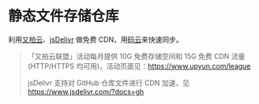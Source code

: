 # 静态文件存储仓库

利用[又拍云](https://www.upyun.com/)、[jsDelivr](https://www.jsdelivr.com/) 做免费 CDN，用[码云](https://gitee.com/)来快速同步。

> 「又拍云联盟」活动每月提供 10G 免费存储空间和 15G 免费 CDN 流量(HTTP/HTTPS 均可用)，活动页面见：https://www.upyun.com/league
>
> jsDelivr 支持对 GitHub 仓库文件进行 CDN 加速，见 https://www.jsdelivr.com/?docs=gh

